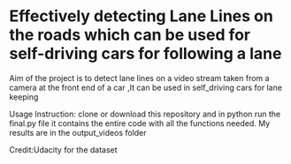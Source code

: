 # Effectively detecting Lane Lines on the roads which can be used for self-driving cars for following a lane

Aim of the project is to detect lane lines on a video stream taken from a camera at the front end of a car
,It can be used in self_driving cars for lane keeping


Usage Instruction:
clone or download this repository and in python run the final.py file it contains the entire code with all the functions needed.
My results are in the output_videos folder

Credit:Udacity for the dataset
